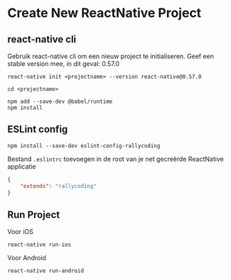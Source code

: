 # Create New ReactNative Project

## react-native cli

Gebruik react-native cli om een nieuw project te initialiseren. Geef een stable version mee, in dit geval: 0.57.0

```
react-native init <projectname> --version react-native@0.57.0

cd <projectname>

npm add --save-dev @babel/runtime
npm install
```

## ESLint config
```
npm install --save-dev eslint-config-rallycoding
```

Bestand `.eslintrc` toevoegen in de root van je net gecreërde ReactNative applicatie
```json
{
	"extends": "rallycoding"
}
```
## Run Project

Voor iOS
```
react-native run-ios
```

Voor Android
```
react-native run-android
```

